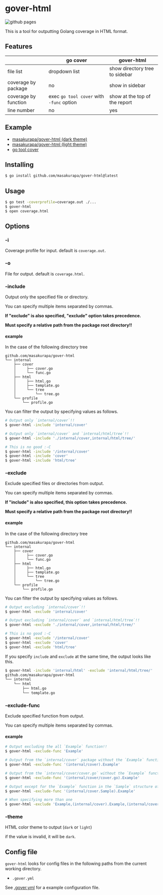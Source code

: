 # gover-html

![github pages](https://github.com/masakurapa/gover-html/workflows/github%20pages/badge.svg)

This is a tool for outputting Golang coverage in HTML format.

## Features

|   | go cover | gover-html|
|---|---|---|
| file list | dropdown list | show directory tree to sidebar |
| coverage by package | no | show in sidebar |
| coverage by function | exec `go tool cover` with `-func` option | show at the top of the report |
| line number | no | yes |

## Example
- [masakurapa/gover-html (dark theme)](https://masakurapa.github.io/gover-html/gover-html_dark.html)
- [masakurapa/gover-html (light theme)](https://masakurapa.github.io/gover-html/gover-html_light.html)
- [go tool cover](https://masakurapa.github.io/gover-html/go-tool-cover.html)

## Installing

```sh
$ go install github.com/masakurapa/gover-html@latest
```

## Usage

```sh
$ go test -coverprofile=coverage.out ./...
$ gover-html
$ open coverage.html
```

## Options

### -i

Coverage profile for input. default is `coverage.out`.

### -o

File for output. default is `coverage.html`.

### -include

Output only the specified file or directory.

You can specify multiple items separated by commas.

**If "exclude" is also specified, "exclude" option takes precedence.**

**Must specify a relative path from the package root directory!!**

#### example

In the case of the following directory tree

```
github.com/masakurapa/gover-html
└── internal
    ├── cover
    │     ├── cover.go
    │     └── func.go
    ├── html
    │     ├── html.go
    │     ├── template.go
    │     └── tree
    │         └── tree.go
    └── profile
        └── profile.go
```

You can filter the output by specifying values as follows.

```sh
# Output only `internal/cover`!!
$ gover-html -include 'internal/cover'

# Output only `internal/cover` and `internal/html/tree`!!
$ gover-html -include './internal/cover,internal/html/tree/'

# This is no good :-C
$ gover-html -include '/internal/cover'
$ gover-html -include 'cover'
$ gover-html -include 'html/tree'
```

### -exclude

Exclude specified files or directories from output.

You can specify multiple items separated by commas.

**If "include" is also specified, this option takes precedence.**

**Must specify a relative path from the package root directory!!**

#### example

In the case of the following directory tree

```
github.com/masakurapa/gover-html
└── internal
    ├── cover
    │     ├── cover.go
    │     └── func.go
    ├── html
    │     ├── html.go
    │     ├── template.go
    │     └── tree
    │         └── tree.go
    └── profile
        └── profile.go
```

You can filter the output by specifying values as follows.

```sh
# Output excluding `internal/cover`!!
$ gover-html -exclude 'internal/cover'

# Output excluding `internal/cover` and `internal/html/tree`!!
$ gover-html -exclude './internal/cover,internal/html/tree/'

# This is no good :-C
$ gover-html -exclude '/internal/cover'
$ gover-html -exclude 'cover'
$ gover-html -exclude 'html/tree'
```

If you specify `include` and `exclude` at the same time, the output looks like this.

```sh
$ gover-html -include 'internal/html' -exclude 'internal/html/tree/'
github.com/masakurapa/gover-html
└── internal
    └── html
        ├── html.go
        └── template.go
```

### -exclude-func

Exclude specified function from output.

You can specify multiple items separated by commas.

#### example

```sh
# Output excluding the all `Example` function!!
$ gover-html -exclude-func 'Example'

# Output from the `internal/cover` package without the `Example` function!!
$ gover-html -exclude-func '(internal/cover).Example'

# Output from the `internal/cover/cover.go` without the `Example` function!!
$ gover-html -exclude-func '(internal/cover/cover.go).Example'

# Output except for the `Example` function in the `Sample` structure of the `internal/cover` package!!
$ gover-html -exclude-func '(internal/cover.Sample).Example'

# When specifying more than one
$ gover-html -exclude 'Example,(internal/cover).Example,(internal/cover.Sample).Example'
```

### -theme
HTML color theme to output (`dark` or `light`)

if the value is invalid, it will be `dark`.

## Config file
`gover-html` looks for config files in the following paths from the current working directory.

- `.gover.yml`

See [.gover.yml](https://github.com/masakurapa/gover-html/blob/master/.gover.yml) for a example configuration file.
